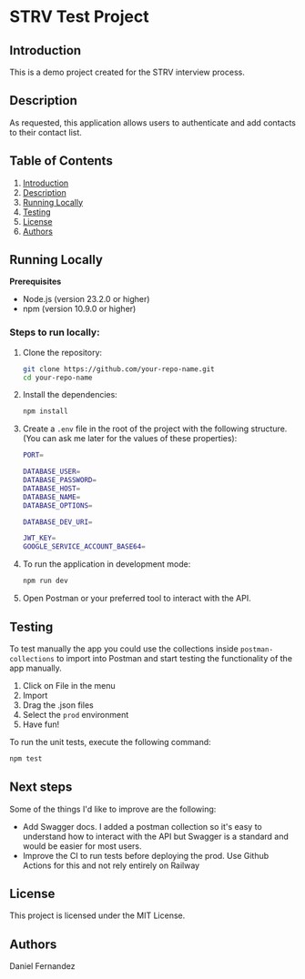 # STRV Test Project

## Introduction

This is a demo project created for the STRV interview process.

## Description

As requested, this application allows users to authenticate and add contacts to their contact list.

## Table of Contents

1. [Introduction](#introduction)
2. [Description](#description)
3. [Running Locally](#running-locally)
4. [Testing](#testing)
5. [License](#license)
6. [Authors](#authors)

## Running Locally

**Prerequisites**

- Node.js (version 23.2.0 or higher)
- npm (version 10.9.0 or higher)

### Steps to run locally:

1. Clone the repository:
    ```bash
    git clone https://github.com/your-repo-name.git
    cd your-repo-name
    ```

2. Install the dependencies:
    ```bash
    npm install
    ```

3. Create a `.env` file in the root of the project with the following structure. (You can ask me later for the values of these properties):
    ```bash
    PORT=

    DATABASE_USER=
    DATABASE_PASSWORD=
    DATABASE_HOST=
    DATABASE_NAME=
    DATABASE_OPTIONS=

    DATABASE_DEV_URI=

    JWT_KEY=
    GOOGLE_SERVICE_ACCOUNT_BASE64=
    ```

4. To run the application in development mode:
    ```bash
    npm run dev
    ```

5. Open Postman or your preferred tool to interact with the API.

## Testing

To test manually the app you could use the collections inside `postman-collections` to import into Postman and start testing the functionality of the app manually.

1. Click on File in the menu
2. Import
3. Drag the .json files
4. Select the `prod` environment
5. Have fun!

To run the unit tests, execute the following command:
```bash
npm test
```

## Next steps

Some of the things I'd like to improve are the following:

- Add Swagger docs. I added a postman collection so it's easy to understand how to interact with the API but Swagger is a standard and would be easier for most users.
- Improve the CI to run tests before deploying the prod. Use Github Actions for this and not rely entirely on Railway

## License

This project is licensed under the MIT License.

## Authors

Daniel Fernandez